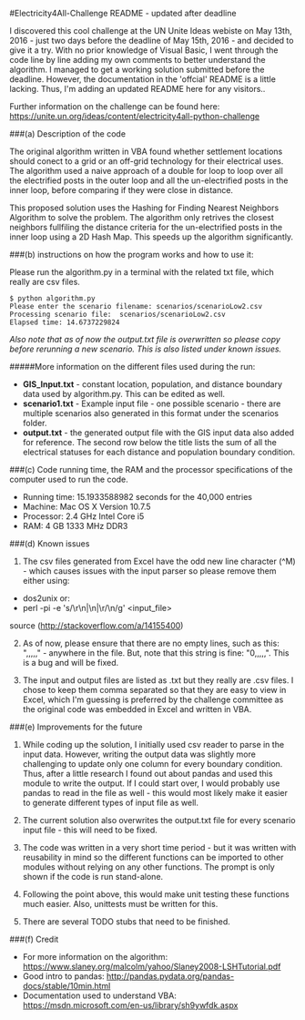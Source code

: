 #Electricity4All-Challenge README - updated after deadline

I discovered this cool challenge at the UN Unite Ideas webiste on May 13th, 2016 - just two days before the deadline of May 15th, 2016 - and decided to give it a try.
With no prior knowledge of Visual Basic, I went through the code line by line adding my own comments to better understand the algorithm.
I managed to get a working solution submitted before the deadline. However, the documentation in the 'offcial' README is a little lacking.
Thus, I'm adding an updated README here for any visitors..

Further information on the challenge can be found here: https://unite.un.org/ideas/content/electricity4all-python-challenge

###(a) Description of the code

The original algorithm written in VBA found whether settlement locations should conect to a grid or an off-grid technology for their
electrical uses. The algorithm used a naive approach of a double for loop to loop over all the electrified posts in the outer loop
and all the un-electrified posts in the inner loop, before comparing if they were close in distance.

This proposed solution uses the Hashing for Finding Nearest Neighbors Algorithm to solve the problem. The algorithm
only retrives the closest neighbors fullfiling the distance criteria for the un-electrified posts in the inner loop using a 2D Hash Map.
This speeds up the algorithm significantly.

###(b) instructions on how the program works and how to use it:

Please run the algorithm.py in a terminal with the related txt file, which really are csv files. 

```
$ python algorithm.py 
Please enter the scenario filename: scenarios/scenarioLow2.csv
Processing scenario file:  scenarios/scenarioLow2.csv
Elapsed time: 14.6737229824
```
*Also note that as of now the output.txt
file is overwritten so please copy before rerunning a new scenario. This is also listed under known issues.*

#####More information on the different files used during the run:
- **GIS_Input.txt** - constant location, population, and distance boundary data used by algorithm.py. This can be edited as well.
- **scenario1.txt** - Example input file - one possible scenario - there are multiple scenarios also generated in this format under the
scenarios folder.
- **output.txt** - the generated output file with the GIS input data also added for reference. The second row below the title lists the
sum of all the electrical statuses for each distance and population boundary condition.

###(c) Code running time, the RAM and the processor specifications of the computer used to run the code.

- Running time: 15.1933588982 seconds for the 40,000 entries
- Machine: Mac OS X Version 10.7.5
- Processor: 2.4 GHz Intel Core i5
- RAM: 4 GB 1333 MHz DDR3

###(d) Known issues

1. The csv files generated from Excel have the odd new line character (^M) - which causes issues with the input parser so please
remove them either using:
  - dos2unix
or:
  - perl -pi -e 's/\r\n|\n|\r/\n/g'   <input_file>
  
  source (http://stackoverflow.com/a/14155400)
  
2. As of now, please ensure that there are no empty lines, such as this: ",,,,," - anywhere in the file. But, note that this string
is fine: "0,,,,,". This is a bug and will be fixed.

3. The input and output files are listed as .txt but they really are .csv files. I chose to keep them comma separated so that they are
easy to view in Excel, which I'm guessing is preferred by the challenge committee as the original code was embedded in Excel and written
in VBA.

###(e) Improvements for the future

1. While coding up the solution, I initially used csv reader to parse in the input data. However, writing the output data was slightly
more challenging to update only one column for every boundary condition. Thus, after a little research I found out about pandas and
used this module to write the output. If I could start over, I would probably use pandas to read in the file as well - this would
most likely make it easier to generate different types of input file as well.

2. The current solution also overwrites the output.txt file for every scenario input file - this will need to be fixed.

3. The code was written in a very short time period - but it was written with reusability in mind so the different functions can be
imported to other modules without relying on any other functions. The prompt is only shown if the code is run stand-alone.

4. Following the point above, this would make unit testing these functions much easier. Also, unittests must be written for this.

5. There are several TODO stubs that need to be finished.

###(f) Credit

- For more information on the algorithm: https://www.slaney.org/malcolm/yahoo/Slaney2008-LSHTutorial.pdf
- Good intro to pandas: http://pandas.pydata.org/pandas-docs/stable/10min.html
- Documentation used to understand VBA: https://msdn.microsoft.com/en-us/library/sh9ywfdk.aspx
